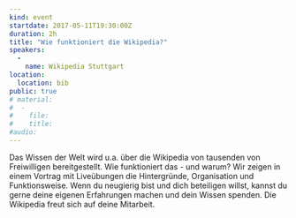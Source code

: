 ```yaml
---
kind: event
startdate: 2017-05-11T19:30:00Z
duration: 2h
title: "Wie funktioniert die Wikipedia?"
speakers:
  -
    name: Wikipedia Stuttgart
location:
  location: bib
public: true
# material:
#  -
#    file:
#    title:
#audio:
---
```

Das Wissen der Welt wird u.a. über die Wikipedia von tausenden von Freiwilligen bereitgestellt. 
Wie funktioniert das - und warum? 
Wir zeigen in einem Vortrag mit Liveübungen die Hintergründe, Organisation und Funktionsweise. 
Wenn du neugierig bist und dich beteiligen willst, kannst du gerne deine eigenen Erfahrungen machen und dein Wissen spenden. 
Die Wikipedia freut sich auf deine Mitarbeit.
